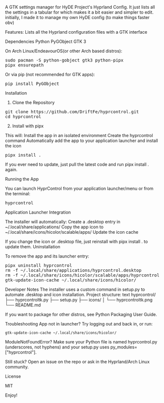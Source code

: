 
A GTK settings manager for HyDE Project's Hyprland Config. It just lists all the settings in a tabular for which makes it a bit easier and simpler to edit. initially, I made it to manage my own HyDE config (to make things faster obv)

Features:
        Lists all the Hyprland configuration files with a GTK interface
    
Dependencies
    Python
    PyGObject
    GTK 3

On Arch Linux/EndeavourOS(or other Arch based distros):

<pre>
sudo pacman -S python-gobject gtk3 python-pipx
pipx ensurepath </pre>

Or via pip (not recommended for GTK apps):

<pre>
pip install PyGObject</pre>

Installation
1. Clone the Repository

<pre>
git clone https://github.com/DriftFe/hyprcontrol.git
cd hyprcontrol</pre>

2. Install with pipx

This will:
    Install the app in an isolated environment
    Create the hyprcontrol command
    Automatically add the app to your application launcher and install the icon

<pre>
pipx install .</pre>
    
If you ever need to update, just pull the latest code and run pipx install . again.

Running the App

You can launch HyprControl from your application launcher/menu
or from the terminal:

<pre>
hyprcontrol</pre>

Application Launcher Integration

The installer will automatically:
    Create a .desktop entry in ~/.local/share/applications/
    Copy the app icon to ~/.local/share/icons/hicolor/scalable/apps/
    Update the icon cache

If you change the icon or .desktop file, just reinstall with pipx install . to update them.
Uninstallation

To remove the app and its launcher entry:

<pre>
pipx uninstall hyprcontrol
rm -f ~/.local/share/applications/hyprcontrol.desktop
rm -f ~/.local/share/icons/hicolor/scalable/apps/hyprcontrol.png
gtk-update-icon-cache ~/.local/share/icons/hicolor/</pre>

Developer Notes
    The installer uses a custom command in setup.py to automate .desktop and icon installation.
    Project structure:
    text
    hyprcontrol/
    ├── hyprcontroltk.py
    ├── setup.py
    ├── icons/
    │   └── hyprcontroltk.png
    └── README.md

If you want to package for other distros, see Python Packaging User Guide.

Troubleshooting
    App not in launcher?
    Try logging out and back in, or run:

    
    gtk-update-icon-cache ~/.local/share/icons/hicolor/

ModuleNotFoundError?
    Make sure your Python file is named hyprcontrol.py (underscores, not hyphens) and your setup.py uses py_modules=["hyprcontrol"].

Still stuck?
    Open an issue on the repo or ask in the Hyprland/Arch Linux community.

License

MIT

Enjoy!